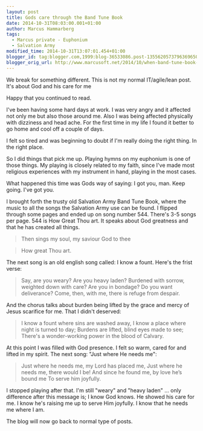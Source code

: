 ```yaml
---
layout: post
title: Gods care through the Band Tune Book
date: 2014-10-31T08:03:00.001+01:00
author: Marcus Hammarberg
tags:
  - Marcus private - Euphonium
  - Salvation Army
modified_time: 2014-10-31T13:07:01.454+01:00
blogger_id: tag:blogger.com,1999:blog-36533086.post-1355620573796369650
blogger_orig_url: http://www.marcusoft.net/2014/10/when-band-tune-book-spoke-to-me.html
---
```



<div dir="ltr" style="text-align: left;" trbidi="on">

We break for something different. This is not my normal IT/agile/lean
post. It's about God and his care for me

Happy that you continued to read.

I've been having some hard days at work. I was very angry and it
affected not only me but also those around me. Also I was being affected
physically with dizziness and head ache. For the first time in my life I
found it better to go home and cool off a couple of days.

I felt so tired and was beginning to doubt if I'm really doing the right
thing. In the right place.

So I did things that pick me up. Playing hymns on my euphonium is one of
those things. My playing is closely related to my faith, since I've made
most religious experiences with my instrument in hand, playing in the
most cases.

What happened this time was Gods way of saying: I got you, man. Keep
going. I've got you.


I brought forth the trusty old Salvation Army Band Tune Book, where the
music to all the songs the Salvation Army use can be found. I flipped
through some pages and ended up on song number 544. There's 3-5 songs
per page.
544 is How Great Thou art. It speaks about God greatness and that he has
created all things.

> Then sings my soul, my saviour God to thee

> How great Thou art. 

The next song is an old english song called: I know a fount. Here's the
frist verse:

> Say, are you weary? Are you heavy laden?
> Burdened with sorrow, weighted down with care?
> Are you in bondage? Do you want deliverance?
> Come, then, with me, there is refuge from despair. 

And the chorus talks about burden being lifted by the grace and mercy of
Jesus scarifice for me. That I didn't deserved:

> I know a fount where sins are washed away,
> I know a place where night is turned to day;
> Burdens are lifted, blind eyes made to see;
> There's a wonder-working power in the blood of Calvary. 

At this point I was filled with God presence. I felt so warm, cared for
and lifted in my spirit. The next song: "Just where He needs me":

> Just where he needs me, my Lord has placed me,
> Just where he needs me, there would I be!
> And since he found me, by love he’s bound me
> To serve him joyfully.

I stopped playing after that.
I'm still "weary" and "heavy laden" ... only difference after this
message is; I know God knows. He showed his care for me. I know he's
raising me up to serve Him joyfully. I know that he needs me where I
am.

The blog will now go back to normal type of posts. 

</div>
